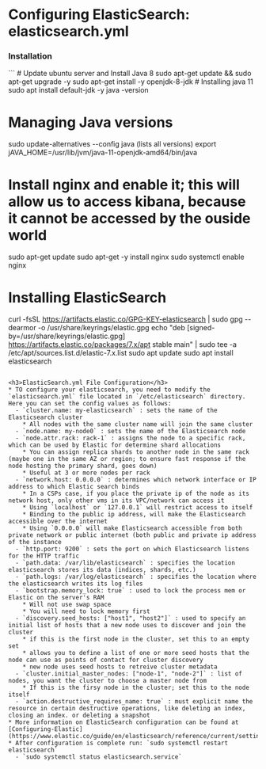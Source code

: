 <h1>Configuring ElasticSearch: elasticsearch.yml</h1>
<h3>Installation</h3>
```
# Update ubuntu server and Install Java 8
sudo apt-get update && sudo apt-get upgrade -y
sudo apt-get install -y openjdk-8-jdk
# Installing java 11
sudo apt install default-jdk -y
java -version

# Managing Java versions
sudo update-alternatives --config java (lists all versions)
export jAVA_HOME=/usr/lib/jvm/java-11-openjdk-amd64/bin/java

# Install nginx and enable it; this will allow us to access kibana, because it cannot be accessed by the ouside world
sudo apt-get update
sudo apt-get -y install nginx
sudo systemctl enable nginx

# Installing ElasticSearch
curl -fsSL https://artifacts.elastic.co/GPG-KEY-elasticsearch | sudo gpg --dearmor -o /usr/share/keyrings/elastic.gpg
echo "deb [signed-by=/usr/share/keyrings/elastic.gpg] https://artifacts.elastic.co/packages/7.x/apt stable main" | sudo tee -a /etc/apt/sources.list.d/elastic-7.x.list
sudo apt update
sudo apt install elasticsearch
```

<h3>ElasticSearch.yml File Configuration</h3>
* TO configure your elasticsearch, you need to modify the `elasticsearch.yml` file located in `/etc/elasticsearch` directory. Here you can set the config values as follows:
  - `cluster.name: my-elasticsearch` : sets the name of the Elasticsearch cluster
    * All nodes with the same cluster name will join the same cluster
  - `node.name: my-node0` : sets the name of the Elasticsearch node
  - `node.attr.rack: rack-1` : assigns the node to a specific rack, which can be used by Elastic for determine shard allocations
    * You can assign replica shards to another node in the same rack (maybe one in the same AZ or region; to ensure fast response if the node hosting the primary shard, goes down)
    * Useful at 3 or more nodes per rack
  - `network.host: 0.0.0.0` : determines which network interface or IP address to which Elastic search binds
    * In a CSPs case, if you place the private ip of the node as its network host, only other vms in its VPC/network can access it
    * Using `localhost` or `127.0.0.1` will restrict access to itself
    * Binding to the public ip address, will make the Elasticsearch accessible over the internet
    * Using `0.0.0.0` will make Elasticsearch accessible from both private network or public internet (both public and private ip address of the instance
  - `http.port: 9200` : sets the port on which Elasticsearch listens for the HTTP traffic
  - `path.data: /var/lib/elasticsearch` : specifies the location elasticsearch stores its data (indices, shards, etc.)
  - `path.logs: /var/log/elasticsearch` : specifies the location where the elasticsearch writes its log files
  - `bootstrap.memory_lock: true` : used to lock the process mem or Elastic on the server's RAM
    * Will not use swap space
    * You will need to lock memory first
  - `discovery.seed_hosts: ["host1", "host2"]` : used to specify an initial list of hosts that a new node uses to discover and join the cluster
    * if this is the first node in the cluster, set this to an empty set
    * allows you to define a list of one or more seed hosts that the node can use as points of contact for cluster discovery
    * new node uses seed hosts to retreive cluster metadata
  - `cluster.initial_master_nodes: ["node-1", "node-2"]` : list of nodes, you want the cluster to choose a master node from
    * If this is the firsy node in the cluster; set this to the node itself
  - `action.destructive_requires_name: true` : must explicit name the resource in certain destructive operations, like deleting an index, closing an index. or deleting a snapshot
* More information on ElasticSearch configuration can be found at [Configuring-Elastic](https://www.elastic.co/guide/en/elasticsearch/reference/current/settings.html)
* After configuration is complete run: `sudo systemctl restart elasticsearch`
  - `sudo systemctl status elasticsearch.service`
